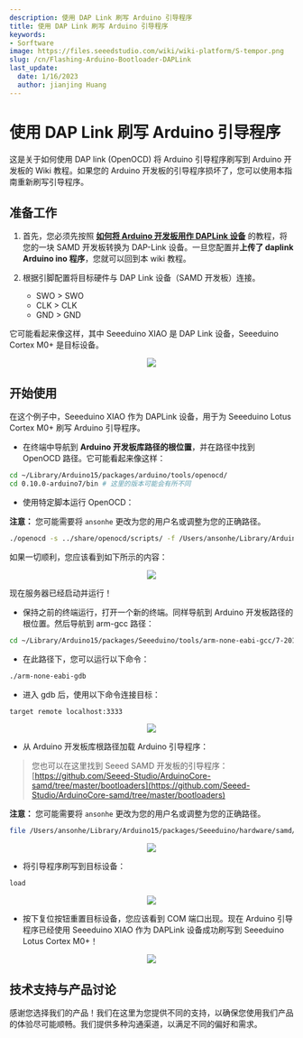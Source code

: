 ```yaml
---
description: 使用 DAP Link 刷写 Arduino 引导程序
title: 使用 DAP Link 刷写 Arduino 引导程序
keywords:
- Sorftware
image: https://files.seeedstudio.com/wiki/wiki-platform/S-tempor.png
slug: /cn/Flashing-Arduino-Bootloader-DAPLink
last_update:
  date: 1/16/2023
  author: jianjing Huang
---
```


# 使用 DAP Link 刷写 Arduino 引导程序

这是关于如何使用 DAP link (OpenOCD) 将 Arduino 引导程序刷写到 Arduino 开发板的 Wiki 教程。如果您的 Arduino 开发板的引导程序损坏了，您可以使用本指南重新刷写引导程序。

## 准备工作

1. 首先，您必须先按照 [**如何将 Arduino 开发板用作 DAPLink 设备**](https://wiki.seeedstudio.com/cn/Arduino-DAPLink/) 的教程，将您的一块 SAMD 开发板转换为 DAP-Link 设备。一旦您配置并**上传了 daplink Arduino ino 程序**，您就可以回到本 wiki 教程。

2. 根据引脚配置将目标硬件与 DAP Link 设备（SAMD 开发板）连接。

     - SWO > SWO
     - CLK > CLK
     - GND > GND

它可能看起来像这样，其中 Seeeduino XIAO 是 DAP Link 设备，Seeeduino Cortex M0+ 是目标设备。

<div align="center"><img src="https://files.seeedstudio.com/wiki/DAPlink-example/examples.png"/></div>

## 开始使用

在这个例子中，Seeeduino XIAO 作为 DAPLink 设备，用于为 Seeeduino Lotus Cortex M0+ 刷写 Arduino 引导程序。

- 在终端中导航到 **Arduino 开发板库路径的根位置**，并在路径中找到 OpenOCD 路径。它可能看起来像这样：

```sh
cd ~/Library/Arduino15/packages/arduino/tools/openocd/
cd 0.10.0-arduino7/bin # 这里的版本可能会有所不同
```

- 使用特定脚本运行 OpenOCD：

**注意：** 您可能需要将 `ansonhe` 更改为您的用户名或调整为您的正确路径。

```sh
./openocd -s ../share/openocd/scripts/ -f /Users/ansonhe/Library/Arduino15/packages/Seeeduino/hardware/samd/1.7.9/variants/arduino_zero/openocd_scripts/arduino_zero.cfg
```

如果一切顺利，您应该看到如下所示的内容：

<div align="center"><img src="https://files.seeedstudio.com/wiki/DAPlink-example/server.png"/></div>

现在服务器已经启动并运行！

- 保持之前的终端运行，打开一个新的终端。同样导航到 Arduino 开发板路径的根位置。然后导航到 arm-gcc 路径：

```sh
cd ~/Library/Arduino15/packages/Seeeduino/tools/arm-none-eabi-gcc/7-2017q4/bin
```

- 在此路径下，您可以运行以下命令：

```sh
./arm-none-eabi-gdb
```

- 进入 gdb 后，使用以下命令连接目标：

```sh
target remote localhost:3333
```

<div align="center"><img src="https://files.seeedstudio.com/wiki/DAPlink-example/target.png"/></div>

- 从 Arduino 开发板库根路径加载 Arduino 引导程序：

> 您也可以在这里找到 Seeed SAMD 开发板的引导程序：[https://github.com/Seeed-Studio/ArduinoCore-samd/tree/master/bootloaders](https://github.com/Seeed-Studio/ArduinoCore-samd/tree/master/bootloaders)

**注意：** 您可能需要将 `ansonhe` 更改为您的用户名或调整为您的正确路径。

```sh
file /Users/ansonhe/Library/Arduino15/packages/Seeeduino/hardware/samd/1.7.9/bootloaders/zero/samd21_sam_ba.elf
```

<div align="center"><img src="https://files.seeedstudio.com/wiki/DAPlink-example/file.png"/></div>

- 将引导程序刷写到目标设备：

```sh
load
```

<div align="center"><img src="https://files.seeedstudio.com/wiki/DAPlink-example/load.png"/></div>

- 按下复位按钮重置目标设备，您应该看到 COM 端口出现。现在 Arduino 引导程序已经使用 Seeeduino XIAO 作为 DAPLink 设备成功刷写到 Seeeduino Lotus Cortex M0+！

<div align="center"><img src="https://files.seeedstudio.com/wiki/DAPlink-example/ports.png"/></div>

## 技术支持与产品讨论

感谢您选择我们的产品！我们在这里为您提供不同的支持，以确保您使用我们产品的体验尽可能顺畅。我们提供多种沟通渠道，以满足不同的偏好和需求。

<div class="button_tech_support_container">
<a href="https://forum.seeedstudio.com/" class="button_forum"></a> 
<a href="https://www.seeedstudio.com/contacts" class="button_email"></a>
</div>

<div class="button_tech_support_container">
<a href="https://discord.gg/eWkprNDMU7" class="button_discord"></a> 
<a href="https://github.com/Seeed-Studio/wiki-documents/discussions/69" class="button_discussion"></a>
</div>